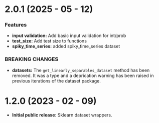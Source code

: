 
# 2.0.1 (2025 - 05 - 12)

### Features

* **input validation:** Add basic input validation for int/prob
* **test_size:** Add test size to functions
* **spiky_time_series:** added spiky_time_series dataset

### BREAKING CHANGES

* **datasets:** The `get_linearly_separables_dataset` method has been
removed. It was a type and a deprication warning has been raised in
previous iterations of the dataset package.


# 1.2.0 (2023 - 02 - 09)

* **Initial public release:** Sklearn dataset wrappers.